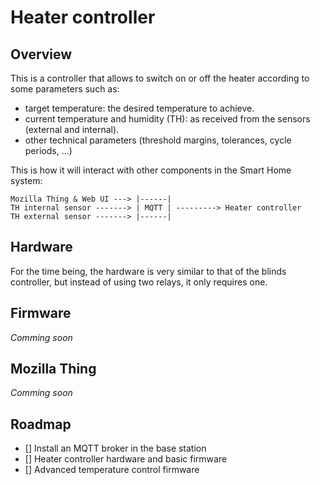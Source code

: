 # Heater controller

## Overview

This is a controller that allows to switch on or off the heater according to some parameters such as:
- target temperature: the desired temperature to achieve.
- current temperature and humidity (TH): as received from the sensors (external and internal).
- other technical parameters (threshold margins, tolerances, cycle periods, ...)

This is how it will interact with other components in the Smart Home system:

```
Mozilla Thing & Web UI ---> |------|
TH internal sensor -------> | MQTT | ---------> Heater controller
TH external sensor -------> |------|
```

## Hardware

For the time being, the hardware is very similar to that of the blinds controller, but instead of using two relays, it only requires one.

## Firmware

*Comming soon*

## Mozilla Thing

*Comming soon*

## Roadmap

- [] Install an MQTT broker in the base station
- [] Heater controller hardware and basic firmware
- [] Advanced temperature control firmware
